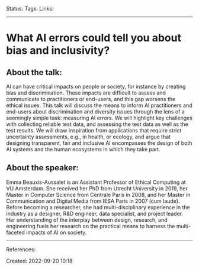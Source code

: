 Status:
Tags: 
Links:
___
# What AI errors could tell you about bias and inclusivity?
## About the talk:
AI can have critical impacts on people or society, for instance by creating bias and discrimination. These impacts are difficult to assess and communicate to practitioners or end-users, and this gap worsens the ethical issues. This talk will discuss the means to inform AI practitioners and end-users about discrimination and diversity issues through the lens of a seemingly simple task: measuring AI errors.  We will highlight key challenges with collecting reliable test data, and assessing the test data as well as the test results. We will draw inspiration from applications that require strict uncertainty assessments, e.g., in health, or ecology, and argue that designing transparent, fair and inclusive AI encompasses the design of both AI systems and the human ecosystems in which they take part.

## About the speaker:
Emma Beauxis-Aussalet is an Assistant Professor of Ethical Computing at VU Amsterdam. She received her PhD from Utrecht University in 2019, her Master in Computer Science from Centrale Paris in 2008, and her Master in Communication and Digital Media from IESA Paris in 2007 (cum laude). Before becoming a researcher, she had multi-disciplinary experience in the industry as a designer, R&D engineer, data specialist, and project leader. Her understanding of the interplay between design, research, and engineering fuels her research on the practical means to harness the multi-faceted impacts of AI on society.
___
References:

Created: 2022-09-20 10:18